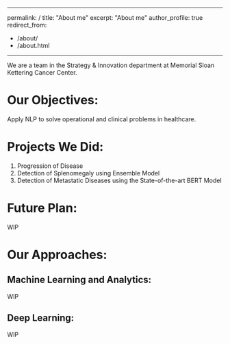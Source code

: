  ---
 permalink: /
 title: "About me"
 excerpt: "About me"
 author_profile: true
 redirect_from: 
   - /about/
   - /about.html
 ---

We are a team in the Strategy & Innovation department at Memorial Sloan Kettering Cancer Center.

Our Objectives:
======
Apply NLP to solve operational and clinical problems in healthcare.

Projects We Did:
======
1. Progression of Disease
2. Detection of Splenomegaly using Ensemble Model
3. Detection of Metastatic Diseases using the State-of-the-art BERT Model

Future Plan:
======
WIP

Our Approaches:
======

Machine Learning and Analytics:
------
WIP

Deep Learning:
------
WIP

